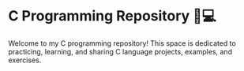 # C Programming Repository 🧠💻

Welcome to my C programming repository! This space is dedicated to practicing, learning, and sharing C language projects, examples, and exercises.

